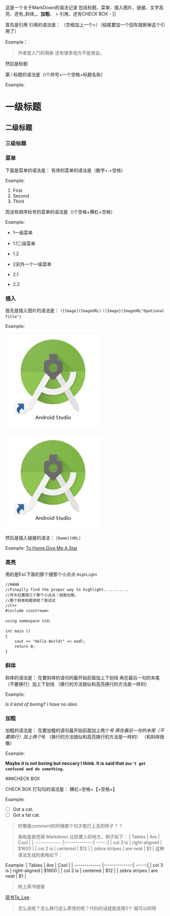 这是一个关于MarkDown的语法记录
包括标题、菜单、插入图片、链接、文字高亮、还有_斜体_、**加粗**、 > 引用、还有CHECK BOX - []

首先是引用
引用的语法是：
（空格加上一个>）（结尾要加一个回车就断掉这个引用了）

Example：
> 作者是入门的萌新
还有很多地方不是很会。

然后是标题

第 i 标题的语法是（i个井号+一个空格+标题名称）

Example:

# 一级标题
## 二级标题
### 三级标题

### 菜单
下面是菜单的语法是：
有序的菜单的语法是（数字+.+空格）

Example:

1. First
2. Second
3. Third

而没有顺序标号的菜单的语法是（i个空格+横杠+空格）

Example:
 - 1一级菜单
  - 1.1二级菜单
  - 1.2
  
 - 2另外一个一级菜单
  - 2.1
  - 2.2
  
### 插入

首先是插入图片的语法是：
`![Image](ImageURL)`
`![Image](ImageURL"Opotional Title")`

Example:


![Image](https://raw.githubusercontent.com/LoyaltyWu/hello-world-Repository-name-/NewBranch_1/%E6%97%A0%E6%A0%87%E9%A2%98.jpg)


![Image](https://raw.githubusercontent.com/LoyaltyWu/hello-world-Repository-name-/NewBranch_1/%E6%97%A0%E6%A0%87%E9%A2%98.jpg "Android Studio")


然后是插入链接的语法：
`[Name](URL)`

Example:
[To Home.Give Me A Star](https://github.com/LoyaltyWu)

### 高亮
用的是Esc下面的那个键那个小点点
`HighLight`

```
//HAHA
//Finaylly find the proper way to highlight...........
//开头位置用三个那个小点点！结尾也是。
//那个斜体和粗体呢？我试试
//C++
#include <iostream>

using namespace std;

int main ()
{
	cout << "Hello World!" << endl;
	return 0;
}
```

### 斜体

斜体的语法是：
在要斜体的语句的最开始前面加上下划线
再在最后一句的末尾（不要换行）加上下划线
（换行的方法貌似和高亮换行的方法是一样的）

Example:


_Is it kind of boring?_
_I have no idea._

### 加粗

加粗的语法是：
在要加粗的语句最开始前面加上两个*号
再在最后一句的末尾（不要换行）加上两个*号
（换行的方法貌似和高亮换行的方法是一样的）
（和斜体很像）

Example:

**Maybe it is not boring but neccary I think.
It is said that `don't get confused and do something.`**

###CHECK BOX

CHECK BOX 打勾勾的语法是：
横杠+空格+【+空格+】

Example:
- [ ] Got a cat. 
- [ ] Got a fat cat.

> 好像是comment的时候那个勾才能打上去的样子？？


> 表格是我觉得 Markdown 比较累人的地方，例子如下：
| Tables        | Are           | Cool  |
| ------------- |:-------------:| -----:|
| col 3 is      | right-aligned | $1600 |
| col 2 is      | centered      |   $12 |
| zebra stripes | are neat      |    $1 |
这种语法生成的表格如下：

Example:
| Tables        | Are           | Cool  |
| ------------- |:-------------:| -----:|
| col 3 is      | right-aligned | $1600 |
| col 2 is      | centered      |   $12 |
| zebra stripes | are neat      |    $1 |

> 附上简书链接

[简书Te_Lee](http://www.jianshu.com/p/1e402922ee32/)
> 怎么说呢？怎么换行这么奇怪的呢？代码的话就是连用3个\`就可以的呀
